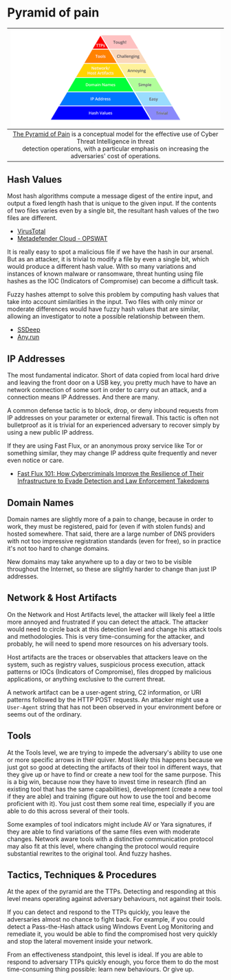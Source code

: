 # Pyramid of pain

| ![Pyramid of pain](../../_static/images/pop.png)
|:--:|
| [The Pyramid of Pain](https://detect-respond.blogspot.com/2013/03/the-pyramid-of-pain.html) is a conceptual model for the effective use of Cyber Threat Intelligence in threat <br>detection operations, with a particular emphasis on increasing the adversaries' cost of operations. |

##  Hash Values

Most hash algorithms compute a message digest of the entire input, and output a fixed length hash that is unique to 
the given input.  If the contents of two files varies even by a single bit, the resultant hash values of the two 
files are different.  

* [VirusTotal](https://www.virustotal.com/gui/home/upload)
* [Metadefender Cloud - OPSWAT](https://metadefender.opswat.com/)

It is really easy to spot a malicious file if we have the hash in our arsenal. But as an attacker, it is trivial to 
modify a file by even a single bit, which would produce a different hash value. With so many variations and instances 
of known malware or ransomware, threat hunting using file hashes as the IOC (Indicators of Compromise) can become a 
difficult task.

Fuzzy hashes attempt to solve this problem by computing hash values that take into account similarities in the input. 
Two files with only minor or moderate differences would have fuzzy hash values that are similar, allowing an 
investigator to note a possible relationship between them.

* [SSDeep](https://ssdeep-project.github.io/ssdeep/index.html)
* [Any.run](https://app.any.run/)

##  IP Addresses

The most fundamental indicator. Short of data copied from local hard drive and leaving the front door on a USB key, 
you pretty much have to have an network connection of some sort in order to carry out an attack, and a connection 
means IP Addresses. And there are many. 

A common defense tactic is to block, drop, or deny inbound requests from IP addresses on your parameter or external 
firewall. This tactic is often not bulletproof as it is trivial for an experienced adversary to recover simply by 
using a new public IP address. 

If they are using Fast Flux, or an anonymous proxy service like Tor or something similar, they may 
change IP address quite frequently and never even notice or care.

* [Fast Flux 101: How Cybercriminals Improve the Resilience of Their Infrastructure to Evade Detection and Law Enforcement Takedowns](https://unit42.paloaltonetworks.com/fast-flux-101/)

## Domain Names

Domain names are slightly more of a pain to change, because in order to work, they must be registered, paid for 
(even if with stolen funds) and hosted somewhere.  That said, there are a large number of DNS providers with 
not too impressive registration standards (even for free), so in practice it's not too hard to change domains.  

New domains may take anywhere up to a day or two to be visible throughout the Internet, so these are slightly 
harder to change than just IP addresses.

## Network & Host Artifacts

On the Network and Host Artifacts level, the attacker will likely feel a little more annoyed and frustrated if 
you can detect the attack. The attacker would need to circle back at this detection level and change his 
attack tools and methodologies. This is very time-consuming for the attacker, and probably, he will need to 
spend more resources on his adversary tools.

Host artifacts are the traces or observables that attackers leave on the system, such as registry values, 
suspicious process execution, attack patterns or IOCs (Indicators of Compromise), files dropped by malicious 
applications, or anything exclusive to the current threat.

A network artifact can be a user-agent string, C2 information, or URI patterns followed by the HTTP POST requests. 
An attacker might use a `User-Agent` string that has not been observed in your environment before or seems out of the 
ordinary.

## Tools

At the Tools level, we are trying to impede the adversary's ability to use one or more specific arrows in their quiver. 
Most likely this happens because we just got so good at detecting the artifacts of their tool in different ways, that 
they give up or have to find or create a new tool for the same purpose. This is a big win, because now they have to 
invest time in research (find an existing tool that has the same capabilities), development (create a new tool if 
they are able) and training (figure out how to use the tool and become proficient with it). You just cost them some 
real time, especially if you are able to do this across several of their tools.

Some examples of tool indicators might include AV or Yara signatures, if they are able to find variations of the 
same files even with moderate changes. Network aware tools with a distinctive communication protocol may also fit 
at this level, where changing the protocol would require substantial rewrites to the original tool. And fuzzy hashes. 

## Tactics, Techniques & Procedures

At the apex of the pyramid are the TTPs. Detecting and responding at this level means operating against adversary 
behaviours, not against their tools.  

If you can detect and respond to the TTPs quickly, you leave the adversaries almost no chance to fight back. For 
example, if you could detect a Pass-the-Hash attack using Windows Event Log Monitoring and remediate it, you would 
be able to find the compromised host very quickly and stop the lateral movement inside your network.

From an effectiveness standpoint, this level is ideal. If you are able to respond to adversary TTPs quickly enough, 
you force them to do the most time-consuming thing possible: learn new behaviours. Or give up.

